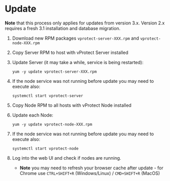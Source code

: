 # Update

**Note** that this process only applies for updates from version 3.x. Version 2.x requires a fresh 3.1 installation and database migration.

1. Download new RPM packages `vprotect-server-XXX.rpm` and `vprotect-node-XXX.rpm`
2. Copy Server RPM to host with vProtect Server installed
3. Update Server \(it may take a while, service is being restarted\):

   ```text
   yum -y update vprotect-server-XXX.rpm
   ```

4. If the node service was not running before update you may need to execute also:

   ```text
   systemctl start vprotect-server
   ```

5. Copy Node RPM to all hosts with vProtect Node installed
6. Update each Node:

   ```text
   yum -y update vprotect-node-XXX.rpm
   ```

7. If the node service was not running before update you may need to execute also:

   ```text
   systemctl start vprotect-node
   ```

8. Log into the web UI and check if nodes are running.
   * **Note** you may need to refresh your browser cache after update - for Chrome use `CTRL+SHIFT+R` \(Windows/Linux\) / `CMD+SHIFT+R` \(MacOS\)

